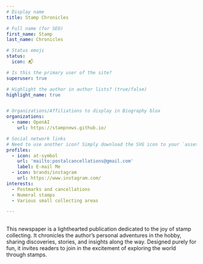 ```yaml
---
# Display name
title: Stamp Chronicles

# Full name (for SEO)
first_name: Stamp 
last_name: Chronicles

# Status emoji
status:
  icon: 📬

# Is this the primary user of the site?
superuser: true

# Highlight the author in author lists? (true/false)
highlight_name: true


# Organizations/Affiliations to display in Biography blox
organizations:
  - name: OpenAI
    url: https://stampnews.github.io/

# Social network links
# Need to use another icon? Simply download the SVG icon to your `assets/media/icons/` folder.
profiles:
  - icon: at-symbol
    url: 'mailto:postalcancellations@gmail.com'
    label: E-mail Me
  - icon: brands/instagram
    url: https://www.instagram.com/
interests:
  - Postmarks and cancellations
  - Numeral stamps
  - Various small collecting areas 

---
```


## 

This newspaper is a lighthearted publication dedicated to the joy of stamp collecting. It chronicles the author’s personal adventures in the hobby, sharing discoveries, stories, and insights along the way. Designed purely for fun, it invites readers to join in the excitement of exploring the world through stamps.
